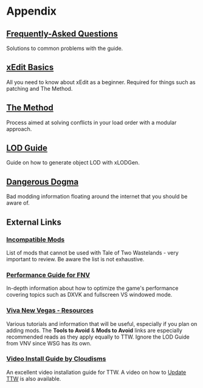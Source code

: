 ﻿---
displayed_sidebar: appendixSidebar
---

# Appendix

## [Frequently-Asked Questions](./faq.html)

Solutions to common problems with the guide.

## [xEdit Basics](xedit)

All you need to know about xEdit as a beginner. Required for things such as patching and The Method.

## [The Method](themethod)

Process aimed at solving conflicts in your load order with a modular approach.

## [LOD Guide](lod)

Guide on how to generate object LOD with xLODGen.

## [Dangerous Dogma](dogma)

Bad modding information floating around the internet that you should be aware of.

## **External Links**

### [Incompatible Mods](https://taleoftwowastelands.com/viewtopic.php?t=6878)

List of mods that cannot be used with Tale of Two Wastelands - very important to review. Be aware the list is not exhaustive.

### [Performance Guide for FNV](https://wallsogb.github.io/FalloutNV-Performance-Guide/)

In-depth information about how to optimize the game's performance covering topics such as DXVK and fullscreen VS windowed mode.

### [Viva New Vegas - Resources](https://vivanewvegas.github.io/resources.html)

Various tutorials and information that will be useful, especially if you plan on adding mods.
The **Tools to Avoid** & **Mods to Avoid** links are especially recommended reads as they apply equally to TTW. Ignore the LOD Guide from VNV since WSG has its own.

### [Video Install Guide by Cloudisms](https://www.youtube.com/watch?v=Fb9e4-NDOTM)

An excellent video installation guide for TTW. A video on how to [Update TTW](https://youtu.be/PMWzD_ZwcrI) is also available.
